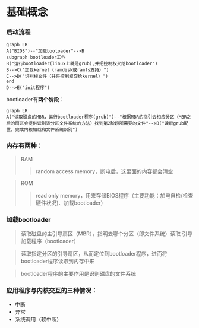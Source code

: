 # 基础概念
### 启动流程
```mermaid
graph LR
A("BIOS")--"加载booloader"-->B
subgraph bootloader工作
B("运行bootloader(linux上就是grub),并把控制权交给bootloader")
B-->C("加载kernel（ramdisk或ramfs支持）")
C-->D("识别根文件（并将控制权交给kernel）")
end
D-->E("init程序")
```
bootloader有**两个阶段**：
```mermaid
graph LR
A("读取磁盘的MBR，运行bootloader程序(grub)")--"根据MBR的指引去相应分区（MBR之后的扇区会提供识别该分区文件系统的方法）找到第2阶段所需要的文件"-->B("读取grub配置，完成内核加载和文件系统识别")
```
### 内存有两种：
>RAM		  	
>>random access memory，断电后，这里面的内容都会清空  

>ROM			
>>read only memory，用来存储BIOS程序（主要功能：加电自检(检查硬件状况)、加载bootloader）  

### 加载bootloader
>读取磁盘的主引导扇区（MBR），指明去哪个分区（即文件系统）读取 引导加载程序（bootloader）  

>读取指定分区的引导扇区，从而定位到bootloader程序，进而将bootloader程序读取到内存中来  

>bootloader程序的主要作用是识别磁盘的文件系统  

### 应用程序与内核交互的三种情况：
* 中断
* 异常
* 系统调用（软中断）
